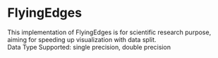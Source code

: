 # FlyingEdges
This implementation of FlyingEdges is for scientific research purpose, aiming for speeding up visualization with data split.  
Data Type Supported: single precision, double precision